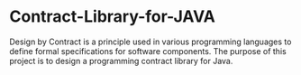 # Contract-Library-for-JAVA
Design by Contract is a principle used in various programming languages to define formal specifications for software components. The purpose of this project is to design a programming contract library for Java.
